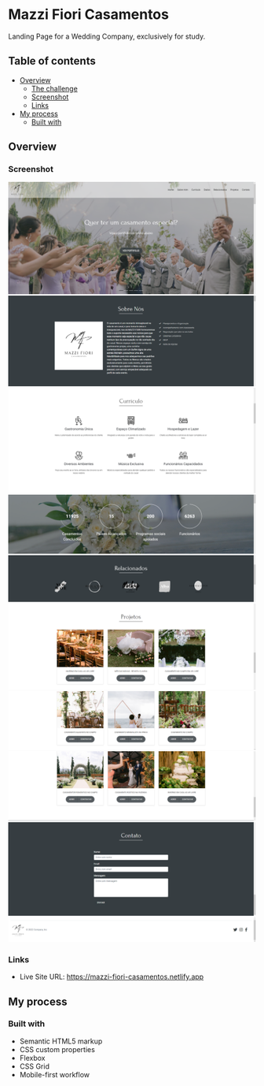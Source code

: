 # Mazzi Fiori Casamentos

Landing Page for a Wedding Company, exclusively for study.

## Table of contents

- [Overview](#overview)
  - [The challenge](#the-challenge)
  - [Screenshot](#screenshot)
  - [Links](#links)
- [My process](#my-process)
  - [Built with](#built-with)

## Overview

### Screenshot

![](images/desktop1.png)
![](images/desktop2.png)
![](images/desktop3.png)
![](images/desktop4.png)
![](images/desktop5.png)
![](images/desktop6.png)
![](images/desktop7.png)
![](images/desktop8.png)
![](images/desktop9.png)
![](images/desktop10.png)

### Links

- Live Site URL: https://mazzi-fiori-casamentos.netlify.app

## My process

### Built with

- Semantic HTML5 markup
- CSS custom properties
- Flexbox
- CSS Grid
- Mobile-first workflow
